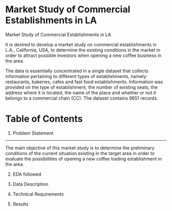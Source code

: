 Market Study of Commercial Establishments in LA
=================

Market Study of Commercial Establishments in LA

It is desired to develop a market study on commercial establishments in L.A., California, USA, to determine the existing conditions in the market in order to attract possible investors when opening a new coffee business in the area.

The data is essentially concentrated in a single dataset that collects information pertaining to different types of establishments, namely: restaurants, bakeries, cafes and fast food establishments. Information was provided on the type of establishment, the number of existing seats, the address where it is located, the name of the place and whether or not it belongs to a commercial chain (CC). The dataset contains 9651 records.

Table of Contents
=================
1. Problem Statement
____________________
The main objective of this market study is to determine the preliminary conditions of the current situation existing in the target area in order to evaluate the possibilities of opening a new coffee trading establishment in the area.

2. EDA followed

3. Data Description

4. Technical Requirements

5. Results
